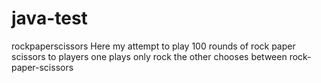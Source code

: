 # java-test
rockpaperscissors
Here my attempt to play 100 rounds of rock paper scissors to players one plays only rock the other chooses between rock-paper-scissors
